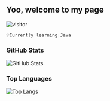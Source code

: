 ## Yoo, welcome to my page

![visitor](https://visitor-badge.laobi.icu/badge?page_id=siwakasen.siwakasen)

```💡Currently learning Java```



### GitHub Stats
![GitHub Stats](https://github-readme-stats.vercel.app/api?username=siwakasen&count_private=true&show_icons=true&theme=tokyonight)


### Top Languages
[![Top Langs](https://github-readme-stats.vercel.app/api/top-langs/?username=siwakasen&theme=tokyonight)](https://github.com/anuraghazra/github-readme-stats)<br>
